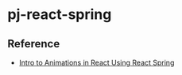 # pj-react-spring

## Reference

- [Intro to Animations in React Using React Spring](https://www.digitalocean.com/community/tutorials/react-intro-to-react-spring)